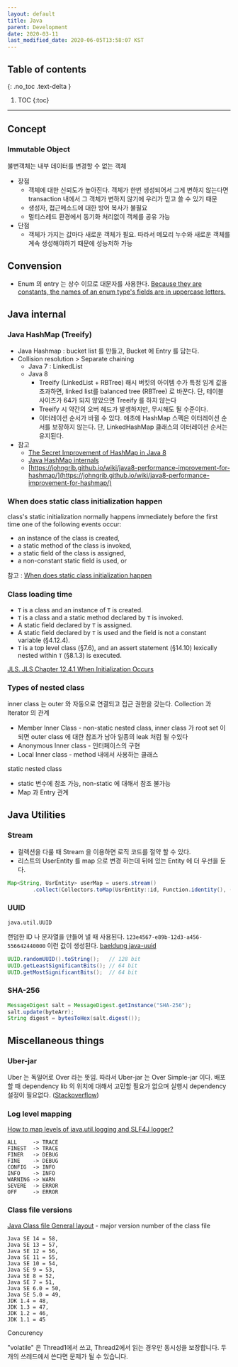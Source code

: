 ```yaml
---
layout: default
title: Java
parent: Development
date: 2020-03-11
last_modified_date: 2020-06-05T13:58:07 KST
---
```


## Table of contents
{: .no_toc .text-delta }

1. TOC
{:toc}

---

## Concept

### Immutable Object

불변객체는 내부 데이터를 변경할 수 없는 객체

- 장점
  - 객체에 대한 신뢰도가 높아진다. 객체가 한번 생성되어서 그게 변하지 않는다면 transaction 내에서 그 객체가 변하지 않기에 우리가 믿고 쓸 수 있기 때문
  - 생성자, 접근메소드에 대한 방어 복사가 불필요
  - 멀티스레드 환경에서 동기화 처리없이 객체를 공유 가능
- 단점
  - 객체가 가지는 값마다 새로운 객체가 필요. 따라서 메모리 누수와 새로운 객체를 계속 생성해야하기 때문에 성능저하 가능

## Convension

- Enum 의 entry 는 상수 이므로 대문자를 사용한다. [Because they are constants, the names of an enum type's fields are in uppercase letters.](https://docs.oracle.com/javase/tutorial/java/javaOO/enum.html)

## Java internal

### Java HashMap (Treeify)

- Java Hashmap : bucket list 를 만들고, Bucket 에 Entry 를 담는다.
- Collision resolution > Separate chaining
  - Java 7 : LinkedList
  - Java 8
    - Treeify (LinkedList + RBTree) 해시 버킷의 아이템 수가 특정 임계 값을 초과하면, linked list를 balanced tree (RBTree) 로 바꾼다. 단, 테이블 사이즈가 64가 되지 않았으면 Treeify 를 하지 않는다
    - Treeify 시 약간의 오버 헤드가 발생하지만, 무시해도 될 수준이다.
    - 이터레이션 순서가 바뀔 수 있다. 애초에 HashMap 스펙은 이터레이션 순서를 보장하지 않는다. 단, LinkedHashMap 클래스의 이터레이션 순서는 유지된다.
- 참고
  - [The Secret Improvement of HashMap in Java 8](https://runzhuoli.me/2018/08/31/the-secret-improvement-of-hashmap-in-java8.html)
  - [Java HashMap internals](https://deepakvadgama.com/blog/java-hashmap-internals/)
  - [https://johngrib.github.io/wiki/java8-performance-improvement-for-hashmap/](https://johngrib.github.io/wiki/java8-performance-improvement-for-hashmap/)

### When does static class initialization happen

class's static initialization normally happens immediately before the first time one of the following events occur:

- an instance of the class is created,
- a static method of the class is invoked,
- a static field of the class is assigned,
- a non-constant static field is used, or

참고 : [When does static class initialization happen](https://stackoverflow.com/a/3499322)

### Class loading time

- `T` is a class and an instance of `T` is created.
- `T` is a class and a static method declared by `T` is invoked.
- A static field declared by `T` is assigned.
- A static field declared by `T` is used and the field is not a constant variable (§4.12.4).
- `T` is a top level class (§7.6), and an assert statement (§14.10) lexically nested within `T` (§8.1.3) is executed.

[JLS. JLS Chapter 12.4.1 When Initialization Occurs](http://docs.oracle.com/javase/specs/jls/se7/html/jls-12.html#jls-12.4.1)

### Types of nested class

inner class 는 outer 와 자동으로 연결되고 접근 권한을 갖는다. Collection 과 Iterator 의 관계

- Member Inner Class - non-static nested class, inner class 가 root set 이 되면 outer class 에 대한 참조가 남아 일종의 leak 처럼 될 수있다
- Anonymous Inner class - 인터페이스의 구현
- Local Inner class - method 내에서 사용하는 클래스

static nested class

- static 변수에 참조 가능, non-static 에 대해서 참조 불가능
- Map 과 Entry 관계

## Java Utilities

### Stream

- 컬렉션을 다룰 때 Stream 을 이용하면 로직 코드를 절약 할 수 있다.
- 리스트의 UserEntity 를 map 으로 변경 하는데 뒤에 있는 Entity 에 더 우선을 둔다.

```java
Map<String, UsrEntity> userMap = users.stream()
        .collect(Collectors.toMap(UsrEntity::id, Function.identity(), (a, b) -> b));
```

### UUID

`java.util.UUID`

랜덤한 ID 나 문자열을 만들어 낼 때 사용된다. `123e4567-e89b-12d3-a456-556642440000` 이런 값이 생성된다.
[baeldung java-uuid](https://www.baeldung.com/java-uuid)

```java
UUID.randomUUID().toString();   // 128 bit
UUID.getLeastSignificantBits(); // 64 bit
UUID.getMostSignificantBits();  // 64 bit
```

### SHA-256

```java
MessageDigest salt = MessageDigest.getInstance("SHA-256");
salt.update(byteArr);
String digest = bytesToHex(salt.digest());
```

## Miscellaneous things

### Uber-jar

Uber 는 독일어로 Over 라는 뜻임. 따라서 Uber-jar 는 Over Simple-jar 이다. 배포할 때 dependency lib 의 위치에 대해서 고민할 필요가 없으며 실행시 dependency 설정이 필요없다. ([Stackoverflow](https://stackoverflow.com/a/11947093))

### Log level mapping

[How to map levels of java.util.logging and SLF4J logger?](https://stackoverflow.com/a/20807571)

```
ALL     -> TRACE
FINEST  -> TRACE
FINER   -> DEBUG
FINE    -> DEBUG
CONFIG  -> INFO
INFO    -> INFO
WARNING -> WARN
SEVERE  -> ERROR
OFF     -> ERROR
```

### Class file versions

[Java Class file General layout](https://en.wikipedia.org/wiki/Java_class_file#General_layout) - major version number of the class file

```
Java SE 14 = 58,
Java SE 13 = 57,
Java SE 12 = 56,
Java SE 11 = 55,
Java SE 10 = 54,
Java SE 9 = 53,
Java SE 8 = 52,
Java SE 7 = 51,
Java SE 6.0 = 50,
Java SE 5.0 = 49,
JDK 1.4 = 48,
JDK 1.3 = 47,
JDK 1.2 = 46,
JDK 1.1 = 45
```












Concurency

"volatile" 은 Thread1에서 쓰고, Thread2에서 읽는 경우만 동시성을 보장합니다. 두개의 쓰레드에서 쓴다면 문제가 될 수 있습니다.